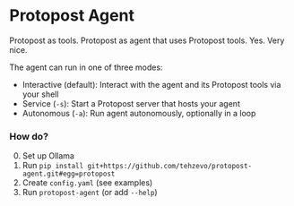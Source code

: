 # Protopost Agent

Protopost as tools. Protopost as agent that uses Protopost tools. Yes. Very nice.

The agent can run in one of three modes:
- Interactive (default): Interact with the agent and its Protopost tools via your shell
- Service (`-s`): Start a Protopost server that hosts your agent
- Autonomous (`-a`): Run agent autonomously, optionally in a loop

### How do?
0. Set up Ollama
1. Run `pip install git+https://github.com/tehzevo/protopost-agent.git#egg=protopost`
2. Create `config.yaml` (see examples)
3. Run `protopost-agent` (or add `--help`)

